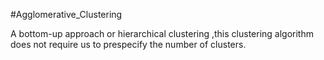 #Agglomerative_Clustering

A bottom-up approach or hierarchical  clustering ,this clustering algorithm does not require us to prespecify the number of clusters.
